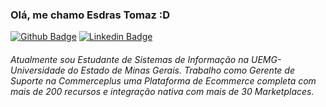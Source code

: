 ### Olá, me chamo Esdras Tomaz :D
[![Github Badge](https://img.shields.io/badge/-Github-000?style=flat-square&logo=Github&logoColor=white&link=https://esdrastomaz.github.io/)](https://esdrastomaz.github.io/)
[![Linkedin Badge](https://img.shields.io/badge/-LinkedIn-blue?style=flat-square&logo=Linkedin&logoColor=white&link=https://www.linkedin.com/in/esdras-tomaz-6943a81a0/)](https://www.linkedin.com/in/esdras-tomaz-6943a81a0/)

###### Atualmente sou Estudante de Sistemas de Informação na UEMG-Universidade do Estado de Minas Gerais. Trabalho como Gerente de Suporte na Commerceplus uma Plataforma de Ecommerce completa com mais de 200 recursos e integração nativa com mais de 30 Marketplaces.
